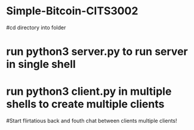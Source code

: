 # Simple-Bitcoin-CITS3002

#cd directory into folder
# run python3 server.py to run server in single shell
# run python3 client.py in multiple shells to create multiple clients

#Start flirtatious back and fouth chat between clients multiple clients!
